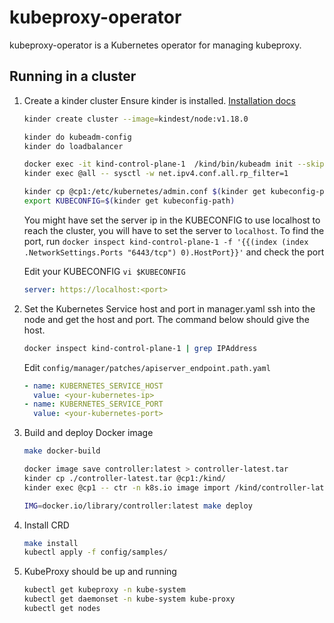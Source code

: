 # kubeproxy-operator

kubeproxy-operator is a Kubernetes operator for managing kubeproxy.

## Running in a cluster

1. Create a kinder cluster
   Ensure kinder is installed. [Installation docs](https://github.com/kubernetes/kubeadm/blob/master/kinder/README.md)

   ```bash
   kinder create cluster --image=kindest/node:v1.18.0

   kinder do kubeadm-config
   kinder do loadbalancer

   docker exec -it kind-control-plane-1  /kind/bin/kubeadm init --skip-phases="addon/kube-proxy"  --ignore-preflight-errors="FileContent--proc-sys-net-bridge-bridge-nf-call-iptables,Swap,SystemVerification" --config /kind/kubeadm.conf
   kinder exec @all -- sysctl -w net.ipv4.conf.all.rp_filter=1

   kinder cp @cp1:/etc/kubernetes/admin.conf $(kinder get kubeconfig-path)
   export KUBECONFIG=$(kinder get kubeconfig-path)
   ```

   You might have set the server ip in the KUBECONFIG to use localhost to reach the cluster, you will have to set the server to `localhost`. To find the port, run `docker inspect kind-control-plane-1 -f '{{(index (index .NetworkSettings.Ports "6443/tcp") 0).HostPort}}'` and check the port

   Edit your KUBECONFIG `vi $KUBECONFIG`
   ```yaml
   server: https://localhost:<port>
   ```

2. Set the Kubernetes Service host and port in manager.yaml ssh into the node and get the host and port. The command below should give the host.

   ```bash
   docker inspect kind-control-plane-1 | grep IPAddress
   ```

   Edit `config/manager/patches/apiserver_endpoint.path.yaml`

   ```yaml
   - name: KUBERNETES_SERVICE_HOST
     value: <your-kubernetes-ip>
   - name: KUBERNETES_SERVICE_PORT
     value: <your-kubernetes-port>
   ```


3. Build and deploy Docker image

   ```bash
   make docker-build

   docker image save controller:latest > controller-latest.tar
   kinder cp ./controller-latest.tar @cp1:/kind/
   kinder exec @cp1 -- ctr -n k8s.io image import /kind/controller-latest.tar
   
   IMG=docker.io/library/controller:latest make deploy
   ```

4. Install CRD

   ```bash
   make install
   kubectl apply -f config/samples/
   ```

5. KubeProxy should be up and running

   ```bash
   kubectl get kubeproxy -n kube-system
   kubectl get daemonset -n kube-system kube-proxy
   kubectl get nodes
   ```
